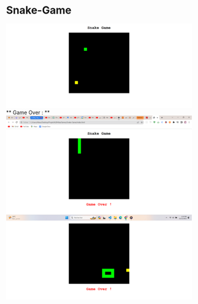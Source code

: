 # Snake-Game

![Snake Game](game.png)
** Game Over : **
![Snake Game Over](game_over.png)
![Snake Game Over2](game_over2.png)